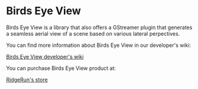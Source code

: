 # Birds Eye View

Birds Eye View is a library that also offers a GStreamer plugin that generates a seamless aerial view of a scene based on various lateral perpectives.  

You can find more information about Birds Eye View in our developer's wiki:

[Birds Eye View developer's wiki](https://developer.ridgerun.com/wiki/index.php/Birds_Eye_View)

You can purchase Birds Eye View product at:

[RidgeRun's store](https://shop.ridgerun.com/products/birds-eye-view)
